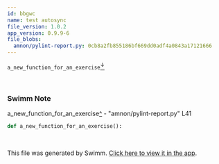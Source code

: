 ```yaml
---
id: bbgwc
name: test autosync
file_version: 1.0.2
app_version: 0.9.9-6
file_blobs:
  amnon/pylint-report.py: 0cb8a2fb855186bf669dd0adf4a0843a17121666
---
```


`a_new_function_for_an_exercise`[<sup id="ZELfLY">↓</sup>](#f-ZELfLY)

<br/>

<!-- THIS IS AN AUTOGENERATED SECTION. DO NOT EDIT THIS SECTION DIRECTLY -->
### Swimm Note

<span id="f-ZELfLY">a_new_function_for_an_exercise</span>[^](#ZELfLY) - "amnon/pylint-report.py" L41
```python
def a_new_function_for_an_exercise():
```

<br/>

This file was generated by Swimm. [Click here to view it in the app](http://localhost:5000/repos/Z2l0aHViJTNBJTNBdGVzdC1naXRodWItYXBwJTNBJTNBc3dpbW1pbw==/docs/bbgwc).